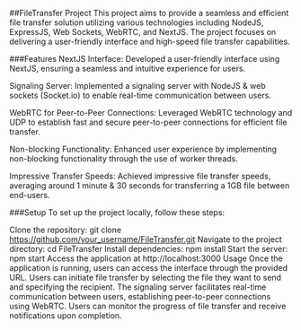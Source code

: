 ##FileTransfer Project
This project aims to provide a seamless and efficient file transfer solution utilizing various technologies including NodeJS, ExpressJS, Web Sockets, WebRTC, and NextJS. The project focuses on delivering a user-friendly interface and high-speed file transfer capabilities.

###Features
NextJS Interface: Developed a user-friendly interface using NextJS, ensuring a seamless and intuitive experience for users.

Signaling Server: Implemented a signaling server with NodeJS & web sockets (Socket.io) to enable real-time communication between users.

WebRTC for Peer-to-Peer Connections: Leveraged WebRTC technology and UDP to establish fast and secure peer-to-peer connections for efficient file transfer.

Non-blocking Functionality: Enhanced user experience by implementing non-blocking functionality through the use of worker threads.

Impressive Transfer Speeds: Achieved impressive file transfer speeds, averaging around 1 minute & 30 seconds for transferring a 1GB file between end-users.

###Setup
To set up the project locally, follow these steps:

Clone the repository: git clone https://github.com/your_username/FileTransfer.git
Navigate to the project directory: cd FileTransfer
Install dependencies: npm install
Start the server: npm start
Access the application at http://localhost:3000
Usage
Once the application is running, users can access the interface through the provided URL.
Users can initiate file transfer by selecting the file they want to send and specifying the recipient.
The signaling server facilitates real-time communication between users, establishing peer-to-peer connections using WebRTC.
Users can monitor the progress of file transfer and receive notifications upon completion.
